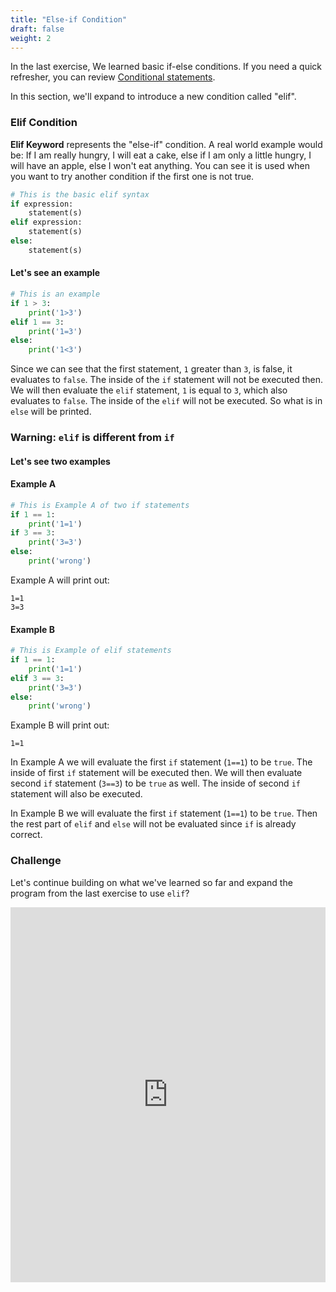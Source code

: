 ```yaml
---
title: "Else-if Condition"
draft: false
weight: 2
---
```


In the last exercise, We learned basic if-else conditions.  If you need a quick refresher, you can review <a href="../../python-basics/conditional-statements"> Conditional statements</a>.

In this section, we'll expand to introduce a new condition called "elif".

### Elif Condition

**Elif  Keyword** represents the "else-if" condition. A real world example would be: If I am really hungry, I will eat a cake, else if I am only a little hungry, I will have an apple, else I won't eat anything. You can see it is used when you want to try another condition if the first one is not true.

```python
# This is the basic elif syntax
if expression:
    statement(s)
elif expression:
    statement(s)
else:
    statement(s)
```

#### Let's see an example
```python
# This is an example
if 1 > 3:
    print('1>3')
elif 1 == 3:
    print('1=3')
else:
    print('1<3')
```
Since we can see that the first statement, `1` greater than `3`, is false, it evaluates to `false`. The inside of the `if` statement will not be executed then. We will then evaluate the `elif` statement, `1` is equal to `3`, which also evaluates to `false`. The inside of the `elif` will not be executed. So what is in `else` will be printed.

### Warning: `elif` is different from `if`  
#### Let's see two examples
#### Example A
```python
# This is Example A of two if statements
if 1 == 1:
    print('1=1')
if 3 == 3:
    print('3=3')
else:
    print('wrong')
```
Example A will print out:

`1=1`<br/>
`3=3`

#### Example B
```python
# This is Example of elif statements
if 1 == 1:
    print('1=1')
elif 3 == 3:
    print('3=3')
else:
    print('wrong')
```
Example B will print out:

`1=1`

In Example A we will evaluate the first `if` statement (`1==1`) to be `true`. The inside of first `if` statement will be executed then. We will then evaluate second `if` statement (`3==3`) to be `true` as well. The inside of second `if` statement will also be executed.

In Example B we will evaluate the first `if` statement (`1==1`) to be `true`. Then the rest part of `elif` and `else` will not be evaluated since `if` is already correct.

### Challenge
Let's continue building on what we've learned so far and expand the program from the last exercise to use `elif`?


<iframe height="600px" width="100%" src="https://repl.it/@nuevofoundation/Basic-else-if?lite=true" scrolling="no" frameborder="no" allowtransparency="true" allowfullscreen="true" sandbox="allow-forms allow-pointer-lock allow-popups allow-same-origin allow-scripts allow-modals"></iframe>
